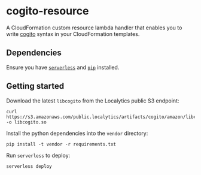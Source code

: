 # cogito-resource

A CloudFormation custom resource lambda handler that enables you to write [cogito](https://github.com/localytics/libcogito) syntax in your CloudFormation templates.

## Dependencies

Ensure you have [`serverless`](https://serverless.com/) and [`pip`](https://pypi.python.org/pypi/pip) installed.

## Getting started

Download the latest `libcogito` from the Localytics public S3 endpoint:

    curl https://s3.amazonaws.com/public.localytics/artifacts/cogito/amazon/libcogito.so -o libcogito.so

Install the python dependencies into the `vendor` directory:

    pip install -t vendor -r requirements.txt

Run `serverless` to deploy:

    serverless deploy
